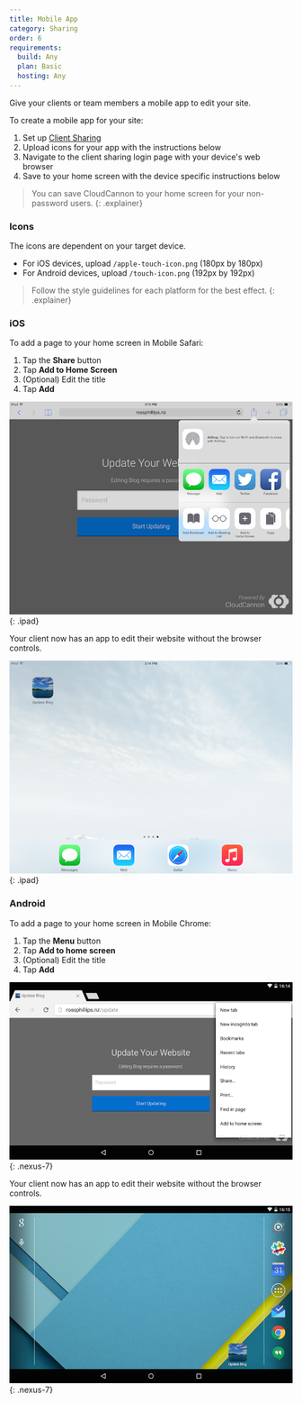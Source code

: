 ```yaml
---
title: Mobile App
category: Sharing
order: 6
requirements:
  build: Any
  plan: Basic
  hosting: Any
---
```


Give your clients or team members a mobile app to edit your site.

To create a mobile app for your site:

1. Set up [Client Sharing](/sharing/client-sharing)
2. Upload icons for your app with the instructions below
3. Navigate to the client sharing login page with your device's web browser
4. Save to your home screen with the device specific instructions below

> You can save CloudCannon to your home screen for your non-password users.
{: .explainer}


### Icons

The icons are dependent on your target device.

- For iOS devices, upload `/apple-touch-icon.png` (180px by 180px)
- For Android devices, upload `/touch-icon.png` (192px by 192px)

> Follow the style guidelines for each platform for the best effect.
{: .explainer}


### iOS

To add a page to your home screen in Mobile Safari:

1. Tap the **Share** button
2. Tap **Add to Home Screen**
3. (Optional) Edit the title
4. Tap **Add**

![Adding to iOS Home Screen](/images/sharing/ios-add.png){: .ipad}

Your client now has an app to edit their website without the browser controls.

![iOS Home Screen](/images/sharing/ios-home-screen.png){: .ipad}


### Android

To add a page to your home screen in Mobile Chrome:

1. Tap the **Menu** button
2. Tap **Add to home screen**
3. (Optional) Edit the title
4. Tap **Add**

![Adding to Android Home Screen](/images/sharing/android-add.png){: .nexus-7}

Your client now has an app to edit their website without the browser controls.

![Android Home Screen](/images/sharing/android-home-screen.png){: .nexus-7}
